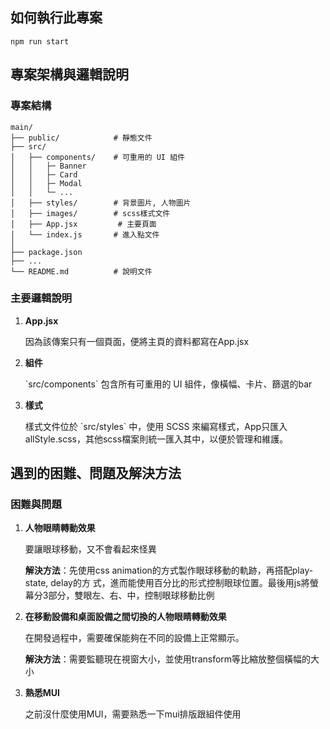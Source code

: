 ## 如何執行此專案
```
npm run start
```
## 專案架構與邏輯說明

### 專案結構

``` plaintext
main/
├── public/            # 靜態文件
├── src/
│   ├── components/    # 可重用的 UI 組件
│   │   ├─ Banner
│   │   ├─ Card
│   │   ├─ Modal
│   │   └─ ...
│   ├── styles/        # 背景圖片, 人物圖片
│   ├── images/        # scss樣式文件
│   ├── App.jsx         # 主要頁面
│   └── index.js       # 進入點文件
│
├── package.json      
├── ...  
└── README.md          # 說明文件
```

### 主要邏輯說明

1. **App.jsx**

    因為該傳案只有一個頁面，便將主頁的資料都寫在App.jsx

2. **組件**
    
   \`src/components\` 包含所有可重用的 UI 組件，像橫幅、卡片、篩選的bar

3. **樣式**

   樣式文件位於 \`src/styles\` 中，使用 SCSS 來編寫樣式，App只匯入allStyle.scss，其他scss檔案則統一匯入其中，以便於管理和維護。

## 遇到的困難、問題及解決方法

### 困難與問題

1. **人物眼睛轉動效果**

   要讓眼球移動，又不會看起來怪異
    
    **解決方法**：先使用css animation的方式製作眼球移動的軌跡，再搭配play-state, delay的方      式，進而能使用百分比的形式控制眼球位置。最後用js將螢幕分3部分，雙眼左、右、中，控制眼球移動比例
 
2. **在移動設備和桌面設備之間切換的人物眼睛轉動效果**

   在開發過程中，需要確保能夠在不同的設備上正常顯示。

    **解決方法**：需要監聽現在視窗大小，並使用transform等比縮放整個橫幅的大小

2. **熟悉MUI**

   之前沒什麼使用MUI，需要熟悉一下mui排版跟組件使用
